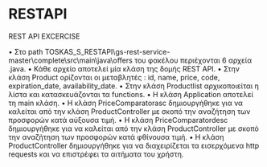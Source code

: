 # RESTAPI
REST API EXCERCISE

•	Στο path TOSKAS_S_RESTAPI\gs-rest-service-master\complete\src\main\java\offers του φακέλου περιέχονται 6 αρχεία .java.
•	Κάθε αρχείο αποτελεί μία κλάση της δομής REST API.
•	Στην κλάση Product ορίζονται οι μεταβλητές : id, name, price, code,  expiration_date, availability_date.
•	Στην κλάση Productlist αρχικοποιείται η λίστα και κατασκευάζονται τα functions.
•	H κλάση Application αποτελεί τη main κλάση.
•	 Η κλάση PriceComparatorasc δημιουργήθηκε για να καλείται από την κλάση ProductController με σκοπό την αναζήτηση των προσφορών κατά αύξουσα τιμή.
•	 Η κλάση PriceComparatordesc δημιουργήθηκε για να καλείται από την κλάση ProductController με σκοπό την αναζήτηση των προσφορών κατά φθίνουσα τιμή.
•	Η κλάση ProductController δημιουργήθηκε για να διαχειρίζεται τα εισερχόμενα http requests και να επιστρέφει τα αιτήματα του χρήστη.

